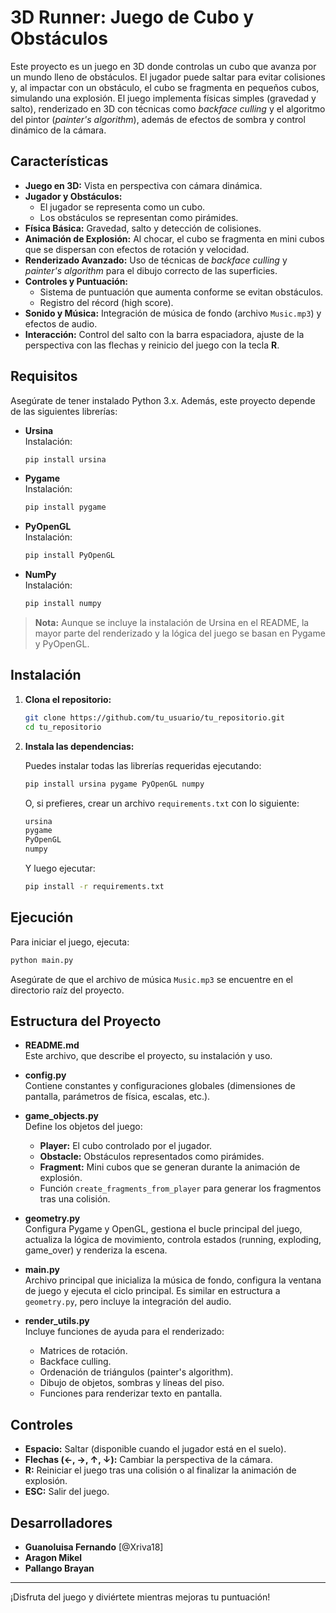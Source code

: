 # 3D Runner: Juego de Cubo y Obstáculos

Este proyecto es un juego en 3D donde controlas un cubo que avanza por un mundo lleno de obstáculos. El jugador puede saltar para evitar colisiones y, al impactar con un obstáculo, el cubo se fragmenta en pequeños cubos, simulando una explosión. El juego implementa físicas simples (gravedad y salto), renderizado en 3D con técnicas como *backface culling* y el algoritmo del pintor (*painter's algorithm*), además de efectos de sombra y control dinámico de la cámara.

## Características

- **Juego en 3D:** Vista en perspectiva con cámara dinámica.
- **Jugador y Obstáculos:** 
  - El jugador se representa como un cubo.
  - Los obstáculos se representan como pirámides.
- **Física Básica:** Gravedad, salto y detección de colisiones.
- **Animación de Explosión:** Al chocar, el cubo se fragmenta en mini cubos que se dispersan con efectos de rotación y velocidad.
- **Renderizado Avanzado:** Uso de técnicas de *backface culling* y *painter's algorithm* para el dibujo correcto de las superficies.
- **Controles y Puntuación:** 
  - Sistema de puntuación que aumenta conforme se evitan obstáculos.
  - Registro del récord (high score).
- **Sonido y Música:** Integración de música de fondo (archivo `Music.mp3`) y efectos de audio.
- **Interacción:** Control del salto con la barra espaciadora, ajuste de la perspectiva con las flechas y reinicio del juego con la tecla **R**.

## Requisitos

Asegúrate de tener instalado Python 3.x. Además, este proyecto depende de las siguientes librerías:

- **Ursina**  
  Instalación:  
  ```bash
  pip install ursina
  ```

- **Pygame**  
  Instalación:  
  ```bash
  pip install pygame
  ```

- **PyOpenGL**  
  Instalación:  
  ```bash
  pip install PyOpenGL
  ```

- **NumPy**  
  Instalación:  
  ```bash
  pip install numpy
  ```

> **Nota:** Aunque se incluye la instalación de Ursina en el README, la mayor parte del renderizado y la lógica del juego se basan en Pygame y PyOpenGL.

## Instalación

1. **Clona el repositorio:**

   ```bash
   git clone https://github.com/tu_usuario/tu_repositorio.git
   cd tu_repositorio
   ```

2. **Instala las dependencias:**

   Puedes instalar todas las librerías requeridas ejecutando:

   ```bash
   pip install ursina pygame PyOpenGL numpy
   ```

   O, si prefieres, crear un archivo `requirements.txt` con lo siguiente:

   ```txt
   ursina
   pygame
   PyOpenGL
   numpy
   ```

   Y luego ejecutar:

   ```bash
   pip install -r requirements.txt
   ```

## Ejecución

Para iniciar el juego, ejecuta:

```bash
python main.py
```

Asegúrate de que el archivo de música `Music.mp3` se encuentre en el directorio raíz del proyecto.

## Estructura del Proyecto

- **README.md**  
  Este archivo, que describe el proyecto, su instalación y uso.

- **config.py**  
  Contiene constantes y configuraciones globales (dimensiones de pantalla, parámetros de física, escalas, etc.).

- **game_objects.py**  
  Define los objetos del juego:
  - **Player:** El cubo controlado por el jugador.
  - **Obstacle:** Obstáculos representados como pirámides.
  - **Fragment:** Mini cubos que se generan durante la animación de explosión.
  - Función `create_fragments_from_player` para generar los fragmentos tras una colisión.

- **geometry.py**  
  Configura Pygame y OpenGL, gestiona el bucle principal del juego, actualiza la lógica de movimiento, controla estados (running, exploding, game_over) y renderiza la escena.

- **main.py**  
  Archivo principal que inicializa la música de fondo, configura la ventana de juego y ejecuta el ciclo principal. Es similar en estructura a `geometry.py`, pero incluye la integración del audio.

- **render_utils.py**  
  Incluye funciones de ayuda para el renderizado:
  - Matrices de rotación.
  - Backface culling.
  - Ordenación de triángulos (painter's algorithm).
  - Dibujo de objetos, sombras y líneas del piso.
  - Funciones para renderizar texto en pantalla.

## Controles

- **Espacio:** Saltar (disponible cuando el jugador está en el suelo).
- **Flechas (←, →, ↑, ↓):** Cambiar la perspectiva de la cámara.
- **R:** Reiniciar el juego tras una colisión o al finalizar la animación de explosión.
- **ESC:** Salir del juego.

## Desarrolladores

- **Guanoluisa Fernando** [@Xriva18]
- **Aragon Mikel**
- **Pallango Brayan**

---

¡Disfruta del juego y diviértete mientras mejoras tu puntuación!

